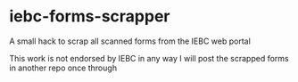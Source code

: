 # iebc-forms-scrapper
A small hack to scrap all scanned forms from the IEBC web portal

This work is not endorsed by IEBC in any way
I will post the scrapped forms in another repo once through
